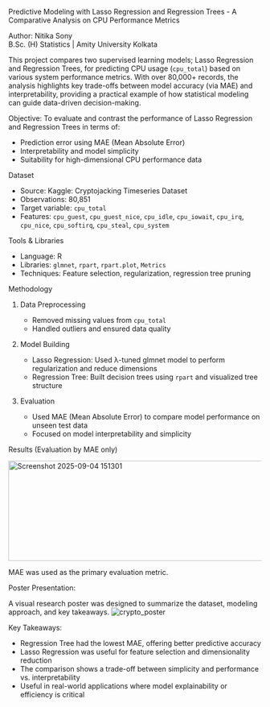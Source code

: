 Predictive Modeling with Lasso Regression and Regression Trees - A Comparative Analysis on CPU Performance Metrics

Author:  Nitika Sony  
B.Sc. (H) Statistics | Amity University Kolkata  



This project compares two supervised learning models; Lasso Regression and Regression Trees, for predicting CPU usage (`cpu_total`) based on various system performance metrics. With over 80,000+ records, the analysis highlights key trade-offs between model accuracy (via MAE) and interpretability, providing a practical example of how statistical modeling can guide data-driven decision-making.

Objective:
To evaluate and contrast the performance of Lasso Regression and Regression Trees in terms of:
- Prediction error using MAE (Mean Absolute Error)
- Interpretability and model simplicity
- Suitability for high-dimensional CPU performance data

 Dataset
- Source: Kaggle: Cryptojacking Timeseries Dataset 
- Observations: 80,851
- Target variable: `cpu_total`
- Features: `cpu_guest`, `cpu_guest_nice`, `cpu_idle`, `cpu_iowait`, `cpu_irq`, `cpu_nice`, `cpu_softirq`, `cpu_steal`, `cpu_system`

 Tools & Libraries
- Language: R  
- Libraries: `glmnet`, `rpart`, `rpart.plot`, `Metrics`  
- Techniques: Feature selection, regularization, regression tree pruning

Methodology
1. Data Preprocessing
   - Removed missing values from `cpu_total`
   - Handled outliers and ensured data quality

2. Model Building
   - Lasso Regression: Used λ-tuned glmnet model to perform regularization and reduce dimensions
   - Regression Tree: Built decision trees using `rpart` and visualized tree structure

3. Evaluation
   - Used MAE (Mean Absolute Error) to compare model performance on unseen test data
   - Focused on model interpretability and simplicity

Results (Evaluation by MAE only)

<img width="710" height="199" alt="Screenshot 2025-09-04 151301" src="https://github.com/user-attachments/assets/34995ad5-cba5-4b6d-82fe-40d647dceacd" />

MAE was used as the primary evaluation metric. 


 Poster Presentation: 

A visual research poster was designed to summarize the dataset, modeling approach, and key takeaways.
![crypto_poster](https://github.com/user-attachments/assets/98bb19df-9425-4ffd-bf2a-31412c3236e6)


 Key Takeaways: 
- Regression Tree had the lowest MAE, offering better predictive accuracy
- Lasso Regression was useful for feature selection and dimensionality reduction
- The comparison shows a trade-off between simplicity and performance vs. interpretability
- Useful in real-world applications where model explainability or efficiency is critical


